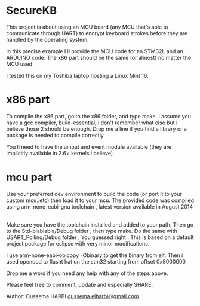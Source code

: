 SecureKB
========

This project is about using an MCU board (any MCU that's able to communicate through UART) to encrypt keyboard strokes before they are handled by the operating system.

In this precise example I ll provide the MCU code for an STM32L and an ARDUINO code.
The x86 part should be the same (or almost) no matter the MCU used.

I tested this on my Toshiba laptop hosting a Linux Mint 16.

x86 part
========

To compile the x86 part, go to the x86 folder, and type make.
I assume you have a gcc compiler, build-essential, i don't remember what else but i believe those 2 should be enough.
Drop me a line if you find a library or a package is needed to compile correctly.

You ll need to have the uinput and event module available (they are implicitly available in 2.6+ kernels i believe)

mcu part
========

Use your preferred dev environment to build the code (or port it to your custom mcu..etc) then load it to your mcu.
The provided code was compiled using arm-none-eabi-gnu toolchain , latest version available in August 2014 .

Make sure you have the toolchain installed and added to your path.
Then go to the Std-blablabla/Debug folder , then type make.
Do the same with USART_Polling/Debug folder ;
You guessed right : This is based on a default project package for eclipse with very minor modifications.

I use arm-none-eabi-objcopy -Obinary to get the binary from elf.
Then i used openocd to flasht hat on the stm32 starting from offset 0x8000000

Drop me a word if you need any help with any of the steps above.


Please feel free to comment, update and especially SHARE.

Author: Oussema HARBI <oussema.elharbi@gmail.com>
